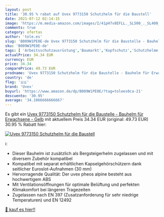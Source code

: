 ```yaml
---
layout: post
title: '30.95 % rabat auf Uvex 9773150 Schutzhelm für die Baustell'
date: 2021-07-12 02:14:15
image: 'https://m.media-amazon.com/images/I/41pH7v8EFLL._SL500_._SL400_.jpg'
comments: true
category: ofertas
author: 'tole.es'
slug: 'B009W1PE0E-de Uvex 9773150 Schutzhelm für die Baustelle - Bauhelm für...'
sku: 'B009W1PE0E-de'
tags: [ 'Arbeitsschutzausrüstung','Baumarkt','Kopfschutz','Schutzhelme','Sicherheitstechnik','uvex', ]
actualPrice: 34.34 EUR
currency: EUR
price: 34.34
comparePrice: 49.73 EUR
prodname: 'Uvex 9773150 Schutzhelm für die Baustelle - Bauhelm für Erwachsene - Gelb'
country: 'de'
flag: '🇩🇪'
brand: 'Uvex'
buyurl: 'https://www.amazon.de/dp/B009W1PE0E/?tag=tolees0ca-21'
descuento: '30.95'
average: '34.1066666666667'
---
```


Es gibt ein [Uvex 9773150 Schutzhelm für die Baustelle - Bauhelm für Erwachsene - Gelb](https://www.amazon.de/dp/B009W1PE0E/?tag=tolees0ca-21) mit aktuellem Preis 34.34 EUR (original: 49.73 EUR) 30.95 % Rabatt hier:

[![Uvex 9773150 Schutzhelm für die Baustell](https://m.media-amazon.com/images/I/41pH7v8EFLL._SL500_._SL400_.jpg)](https://www.amazon.de/dp/B009W1PE0E/?tag=tolees0ca-21)

ℹ️:

- Dieser Bauhelm ist zusätzlich als Bergsteigerhelm zugelassen und mit diversem Zubehör kompatibel
- Kompatibel mit separat erhältlichen Kapselgehörschützern dank seitlicher Euroslot-Aufnahmen (30 mm)
- Hervorragende Qualität: Der uvex pheos alpine besteht aus hochwertigem ABS
- Mit Ventilationsöffnungen für optimale Belüftung und perfekten Klimakomfort bei längeren Tragezeiten
- Zugelassen nach EN 397 (Zusatzanforderung für sehr niedrige Temperaturen) und EN 12492

[🛒 kauf es hier!!](https://www.amazon.de/dp/B009W1PE0E/?tag=tolees0ca-21)
